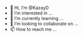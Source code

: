 - 👋 Hi, I’m @KazayD
- 👀 I’m interested in ...
- 🌱 I’m currently learning ...
- 💞️ I’m looking to collaborate on ...
- 📫 How to reach me ...

<!---
KazayD/KazayD is a ✨ special ✨ repository because its `README.md` (this file) appears on your GitHub profile.
You can click the Preview link to take a look at your changes.
--->

